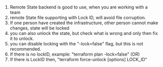 1) Remote State backend is good to use, when you are working with a team
2) remote State file supporting with Lock ID, will avoid file corruption.
3) If one person have created the infrastructure, other person cannot make changes, state will be locked
4) you can also unlock the state, but check what is wrong and only then fix it to unlock.
5) you can disable locking with the "-lock=false" flag, but this is not recommended.
6) If there is no lockID, example: "terraform plan -lock=false"
(OR)
7) If there is LockID then, "terraform force-unlock [options] LOCK_ID"